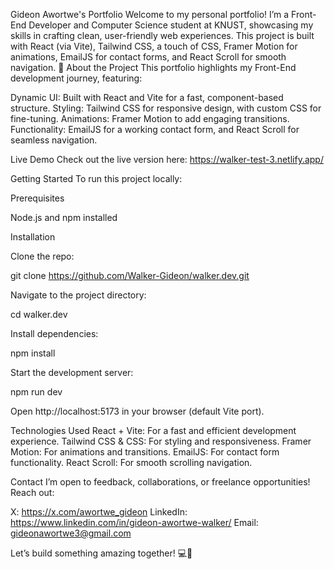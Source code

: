 Gideon Awortwe's Portfolio
Welcome to my personal portfolio! I’m a Front-End Developer and Computer Science student at KNUST, showcasing my skills in crafting clean, user-friendly web experiences. This project is built with React (via Vite), Tailwind CSS, a touch of CSS, Framer Motion for animations, EmailJS for contact forms, and React Scroll for smooth navigation. 🌟
About the Project
This portfolio highlights my Front-End development journey, featuring:

Dynamic UI: Built with React and Vite for a fast, component-based structure.
Styling: Tailwind CSS for responsive design, with custom CSS for fine-tuning.
Animations: Framer Motion to add engaging transitions.
Functionality: EmailJS for a working contact form, and React Scroll for seamless navigation.

Live Demo
Check out the live version here: https://walker-test-3.netlify.app/

Getting Started
To run this project locally:

Prerequisites

Node.js and npm installed

Installation

Clone the repo:

git clone https://github.com/Walker-Gideon/walker.dev.git


Navigate to the project directory:

cd walker.dev

Install dependencies:

npm install

Start the development server:

npm run dev

Open http://localhost:5173 in your browser (default Vite port).

Technologies Used
React + Vite: For a fast and efficient development experience.
Tailwind CSS & CSS: For styling and responsiveness.
Framer Motion: For animations and transitions.
EmailJS: For contact form functionality.
React Scroll: For smooth scrolling navigation.

Contact
I’m open to feedback, collaborations, or freelance opportunities! Reach out:

X: https://x.com/awortwe_gideon
LinkedIn: https://www.linkedin.com/in/gideon-awortwe-walker/
Email: gideonawortwe3@gmail.com

Let’s build something amazing together! 💻🙌
